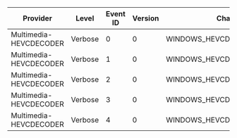 Provider                |  Level    |  Event ID  |  Version  |  Channel                      |  Task                 |  Opcode  |  Keyword  |  Message
------------------------|-----------|------------|-----------|-------------------------------|-----------------------|----------|-----------|---------
Multimedia-HEVCDECODER  |  Verbose  |  0         |  0        |  WINDOWS_HEVCDECODER_CHANNEL  |  MFT_ProcessInput     |  Start   |           |
Multimedia-HEVCDECODER  |  Verbose  |  1         |  0        |  WINDOWS_HEVCDECODER_CHANNEL  |  MFT_ProcessInput     |  Stop    |           |
Multimedia-HEVCDECODER  |  Verbose  |  2         |  0        |  WINDOWS_HEVCDECODER_CHANNEL  |  MFT_ProcessOutput    |  Start   |           |
Multimedia-HEVCDECODER  |  Verbose  |  3         |  0        |  WINDOWS_HEVCDECODER_CHANNEL  |  MFT_ProcessOutput    |  Stop    |           |
Multimedia-HEVCDECODER  |  Verbose  |  4         |  0        |  WINDOWS_HEVCDECODER_CHANNEL  |  MFT_NotifySampleLag  |          |           |